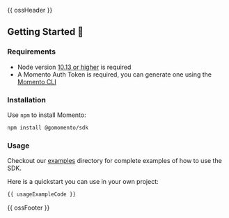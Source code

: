 {{ ossHeader }}

## Getting Started :running:

### Requirements

- Node version [10.13 or higher](https://nodejs.org/en/download/) is required
- A Momento Auth Token is required, you can generate one using the [Momento CLI](https://github.com/momentohq/momento-cli)

### Installation

Use `npm` to install Momento:

```bash
npm install @gomomento/sdk
```

### Usage

Checkout our [examples](./examples/README.md) directory for complete examples of how to use the SDK.

Here is a quickstart you can use in your own project:

```typescript
{{ usageExampleCode }}
```

{{ ossFooter }}
